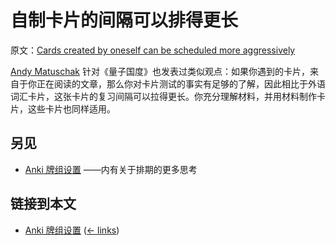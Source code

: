 # 自制卡片的间隔可以排得更长

原文：[Cards created by oneself can be scheduled more aggressively](https://wiki.issarice.com/wiki/Cards_created_by_oneself_can_be_scheduled_more_aggressively)

[Andy Matuschak](https://wiki.issarice.com/wiki/Andy_Matuschak) 针对《量子国度》也发表过类似观点：如果你遇到的卡片，来自于你正在阅读的文章，那么你对卡片测试的事实有足够的了解，因此相比于外语词汇卡片，这张卡片的复习间隔可以拉得更长。你充分理解材料，并用材料制作卡片，这些卡片也同样适用。

## 另见

* [Anki 牌组设置](https://wiki.issarice.com/wiki/Anki_deck_options) ——内有关于排期的更多思考

## 链接到本文

* [Anki 牌组设置](https://wiki.issarice.com/wiki/Anki_deck_options) ([← links](https://wiki.issarice.com/index.php?title=Special:WhatLinksHere&target=Anki+deck+options))